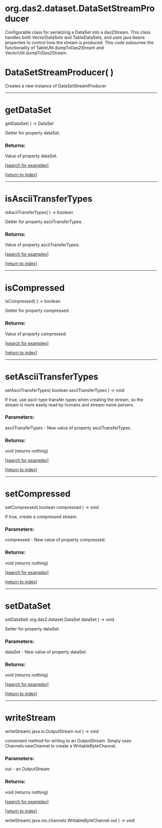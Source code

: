 # org.das2.dataset.DataSetStreamProducer

Configurable class for serializing a DataSet into a das2Stream.  This class
 handles both VectorDataSets and TableDataSets, and uses java beans properties
 to control how the stream is produced.  This code subsumes the functionality
 of TableUtil.dumpToDas2Stream and VectorUtil.dumpToDas2Stream.

# DataSetStreamProducer( )
Creates a new instance of DataSetStreamProducer

***
<a name="getDataSet"></a>
# getDataSet
getDataSet(  ) &rarr; DataSet

Getter for property dataSet.

### Returns:
Value of property dataSet.

<a href="https://github.com/autoplot/dev/search?q=getDataSet&unscoped_q=getDataSet">[search for examples]</a>

<a href="https://github.com/autoplot/documentation/blob/master/javadoc/index-all.md">[return to index]</a>

***
<a name="isAsciiTransferTypes"></a>
# isAsciiTransferTypes
isAsciiTransferTypes(  ) &rarr; boolean

Getter for property asciiTransferTypes.

### Returns:
Value of property asciiTransferTypes.

<a href="https://github.com/autoplot/dev/search?q=isAsciiTransferTypes&unscoped_q=isAsciiTransferTypes">[search for examples]</a>

<a href="https://github.com/autoplot/documentation/blob/master/javadoc/index-all.md">[return to index]</a>

***
<a name="isCompressed"></a>
# isCompressed
isCompressed(  ) &rarr; boolean

Getter for property compressed.

### Returns:
Value of property compressed.

<a href="https://github.com/autoplot/dev/search?q=isCompressed&unscoped_q=isCompressed">[search for examples]</a>

<a href="https://github.com/autoplot/documentation/blob/master/javadoc/index-all.md">[return to index]</a>

***
<a name="setAsciiTransferTypes"></a>
# setAsciiTransferTypes
setAsciiTransferTypes( boolean asciiTransferTypes ) &rarr; void

If true, use ascii-type transfer types when creating the stream, so the 
 stream is more easily read by humans and stream-naive parsers.

### Parameters:
asciiTransferTypes - New value of property asciiTransferTypes.

### Returns:
void (returns nothing)


<a href="https://github.com/autoplot/dev/search?q=setAsciiTransferTypes&unscoped_q=setAsciiTransferTypes">[search for examples]</a>

<a href="https://github.com/autoplot/documentation/blob/master/javadoc/index-all.md">[return to index]</a>

***
<a name="setCompressed"></a>
# setCompressed
setCompressed( boolean compressed ) &rarr; void

If true, create a compressed stream.

### Parameters:
compressed - New value of property compressed.

### Returns:
void (returns nothing)


<a href="https://github.com/autoplot/dev/search?q=setCompressed&unscoped_q=setCompressed">[search for examples]</a>

<a href="https://github.com/autoplot/documentation/blob/master/javadoc/index-all.md">[return to index]</a>

***
<a name="setDataSet"></a>
# setDataSet
setDataSet( org.das2.dataset.DataSet dataSet ) &rarr; void

Setter for property dataSet.

### Parameters:
dataSet - New value of property dataSet.

### Returns:
void (returns nothing)


<a href="https://github.com/autoplot/dev/search?q=setDataSet&unscoped_q=setDataSet">[search for examples]</a>

<a href="https://github.com/autoplot/documentation/blob/master/javadoc/index-all.md">[return to index]</a>

***
<a name="writeStream"></a>
# writeStream
writeStream( java.io.OutputStream out ) &rarr; void

convenient method for writing to an OutputStream.  Simply
 uses Channels.newChannel to create a WritableByteChannel.

### Parameters:
out - an OutputStream

### Returns:
void (returns nothing)


<a href="https://github.com/autoplot/dev/search?q=writeStream&unscoped_q=writeStream">[search for examples]</a>

<a href="https://github.com/autoplot/documentation/blob/master/javadoc/index-all.md">[return to index]</a>

writeStream( java.nio.channels.WritableByteChannel out ) &rarr; void<br>

